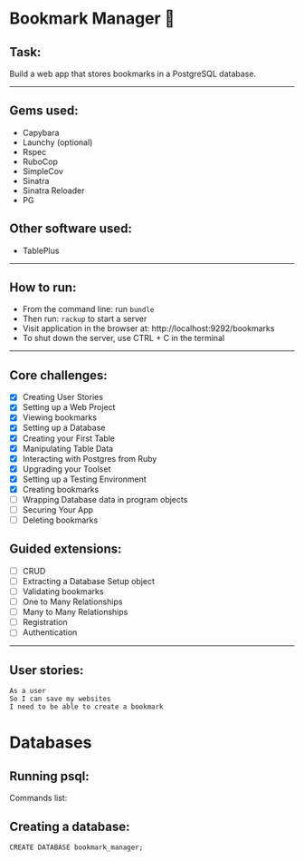 # Bookmark Manager 🔖

## Task:
Build a web app that stores bookmarks in a PostgreSQL database.

---

## Gems used:
- Capybara
- Launchy (optional)
- Rspec
- RuboCop
- SimpleCov
- Sinatra
- Sinatra Reloader
- PG

## Other software used:
- TablePlus

---

## How to run:
- From the command line: run ``bundle``
- Then run: ``rackup`` to start a server
- Visit application in the browser at: http://localhost:9292/bookmarks
- To shut down the server, use CTRL + C in the terminal

---

## Core challenges:
- [x] Creating User Stories
- [x] Setting up a Web Project
- [x] Viewing bookmarks
- [x] Setting up a Database
- [x] Creating your First Table
- [x] Manipulating Table Data
- [x] Interacting with Postgres from Ruby
- [x] Upgrading your Toolset
- [x] Setting up a Testing Environment
- [x] Creating bookmarks
- [ ] Wrapping Database data in program objects
- [ ] Securing Your App
- [ ] Deleting bookmarks

## Guided extensions:

- [ ] CRUD
- [ ] Extracting a Database Setup object
- [ ] Validating bookmarks
- [ ] One to Many Relationships
- [ ] Many to Many Relationships
- [ ] Registration
- [ ] Authentication

---

## User stories:

```
As a user
So I can save my websites
I need to be able to create a bookmark
```



# Databases 

## Running psql: 

Commands list:

## Creating a database:

```
CREATE DATABASE bookmark_manager;
```

